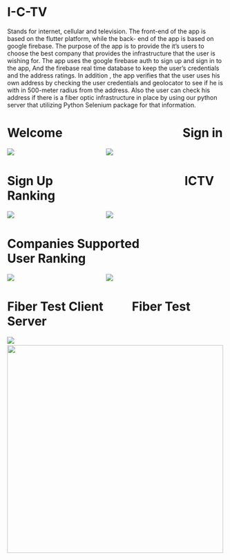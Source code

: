 # I-C-TV
Stands for internet, cellular and television. The front-end of the app is based on the flutter platform, while the back- end of the app is based on google firebase. The purpose of the app is to provide the it’s users to choose the best company that provides the infrastructure that the user is wishing for. The app uses the google firebase auth to sign up and sign in to the app, And the firebase real time database to keep the user’s credentials and the address ratings.
In addition , the app verifies that the user uses his own address by checking the user credentials and geolocator to see if he is with in 500-meter radius from the address.
Also the user can check his address if there is a fiber optic infrastructure in place by using our python server that utilizing Python Selenium package for that information.

# Welcome &nbsp;&nbsp;&nbsp;&nbsp;&nbsp;&nbsp;&nbsp;&nbsp;&nbsp;&nbsp;&nbsp;&nbsp;&nbsp;&nbsp;&nbsp;&nbsp;&nbsp;&nbsp;&nbsp;&nbsp;&nbsp;&nbsp;&nbsp;&nbsp; &nbsp;&nbsp;&nbsp;&nbsp;&nbsp;&nbsp;&nbsp;&nbsp;&nbsp;&nbsp;&nbsp;&nbsp;&nbsp;&nbsp;&nbsp;  Sign in

![](https://media.giphy.com/media/RNmJmvIMcSDRtcIJbF/giphy.gif)     &nbsp;&nbsp;&nbsp;&nbsp;&nbsp;&nbsp;&nbsp;&nbsp;&nbsp;&nbsp;&nbsp;&nbsp;&nbsp;&nbsp;&nbsp;&nbsp;&nbsp;&nbsp;&nbsp;&nbsp;&nbsp;&nbsp;&nbsp;&nbsp;&nbsp;&nbsp;&nbsp;&nbsp;&nbsp;&nbsp;&nbsp;&nbsp;&nbsp;&nbsp;&nbsp;&nbsp;&nbsp;&nbsp;&nbsp;&nbsp;&nbsp;&nbsp;&nbsp;&nbsp;&nbsp;&nbsp;&nbsp;&nbsp;&nbsp;&nbsp;&nbsp;&nbsp;                                 ![](https://media.giphy.com/media/DHKjbcv7dlSxXE1lPb/giphy.gif)


# Sign Up &nbsp;&nbsp;&nbsp;&nbsp;&nbsp;&nbsp;&nbsp;&nbsp;&nbsp;&nbsp;&nbsp;&nbsp;&nbsp;&nbsp;&nbsp;&nbsp;&nbsp;&nbsp;&nbsp;&nbsp;&nbsp;&nbsp;&nbsp;&nbsp; &nbsp;&nbsp;&nbsp;&nbsp;&nbsp;&nbsp;&nbsp;&nbsp;&nbsp;&nbsp;&nbsp;&nbsp;&nbsp;&nbsp;&nbsp;&nbsp;&nbsp;&nbsp;&nbsp;   ICTV Ranking

![](https://media.giphy.com/media/KoTx6n3Bpx8OjHFU48/giphy.gif)     &nbsp;&nbsp;&nbsp;&nbsp;&nbsp;&nbsp;&nbsp;&nbsp;&nbsp;&nbsp;&nbsp;&nbsp;&nbsp;&nbsp;&nbsp;&nbsp;&nbsp;&nbsp;&nbsp;&nbsp;&nbsp;&nbsp;&nbsp;&nbsp;&nbsp;&nbsp;&nbsp;&nbsp;&nbsp;&nbsp;&nbsp;&nbsp;&nbsp;&nbsp;&nbsp;&nbsp;&nbsp;&nbsp;&nbsp;&nbsp;&nbsp;&nbsp;&nbsp;&nbsp;&nbsp;&nbsp;&nbsp;&nbsp;&nbsp;&nbsp;&nbsp;&nbsp;                                 ![](https://media.giphy.com/media/das8KXQxsHtzroe2lb/giphy.gif)

# Companies Supported &nbsp;&nbsp;&nbsp;&nbsp;&nbsp;&nbsp;&nbsp;&nbsp;&nbsp;&nbsp;&nbsp;&nbsp;&nbsp;&nbsp;&nbsp;&nbsp;&nbsp;&nbsp;&nbsp;&nbsp;  User Ranking

![](https://media.giphy.com/media/8vSJFbng75l3hY89BA/giphy.gif)     &nbsp;&nbsp;&nbsp;&nbsp;&nbsp;&nbsp;&nbsp;&nbsp;&nbsp;&nbsp;&nbsp;&nbsp;&nbsp;&nbsp;&nbsp;&nbsp;&nbsp;&nbsp;&nbsp;&nbsp;&nbsp;&nbsp;&nbsp;&nbsp;&nbsp;&nbsp;&nbsp;&nbsp;&nbsp;&nbsp;&nbsp;&nbsp;&nbsp;&nbsp;&nbsp;&nbsp;&nbsp;&nbsp;&nbsp;&nbsp;&nbsp;&nbsp;&nbsp;&nbsp;&nbsp;&nbsp;&nbsp;&nbsp;&nbsp;&nbsp;&nbsp;&nbsp;                                 ![](https://media.giphy.com/media/YnHVW3K57yxcSBbpJK/giphy.gif)



# Fiber Test Client  &nbsp;&nbsp;&nbsp;&nbsp;&nbsp;&nbsp;&nbsp;&nbsp;  Fiber Test Server

![](https://media.giphy.com/media/7uJNT1tPx0wzFpXak1/giphy.gif) &nbsp;&nbsp;&nbsp;&nbsp;&nbsp;&nbsp;&nbsp;&nbsp;&nbsp;&nbsp;      <img src="https://media.giphy.com/media/PWljdo5XX4OcRtiiIk/giphy.gif" width="500" height="480" />




